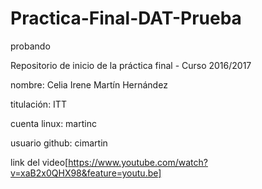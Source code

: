# Practica-Final-DAT-Prueba
probando 

Repositorio de inicio de la práctica final - Curso 2016/2017

nombre: Celia Irene Martín Hernández

titulación: ITT

cuenta linux: martinc

usuario github: cimartin

link del video[https://www.youtube.com/watch?v=xaB2x0QHX98&feature=youtu.be]
